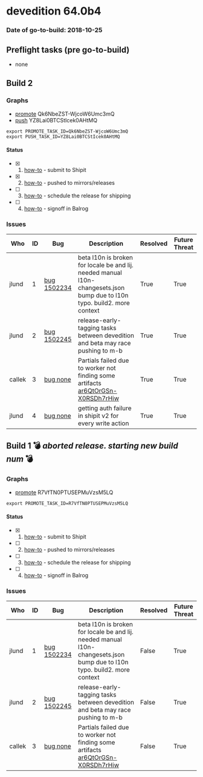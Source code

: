 # devedition 64.0b4

### Date of go-to-build: 2018-10-25

## Preflight tasks (pre go-to-build)
- none

## Build 2  

### Graphs
* [promote](https://tools.taskcluster.net/push-inspector/#/Qk6NbeZST-WjcoW6Umc3mQ) Qk6NbeZST-WjcoW6Umc3mQ
* [push](https://tools.taskcluster.net/push-inspector/#/YZ8Lai0BTCStIcek0AHtMQ) YZ8Lai0BTCStIcek0AHtMQ
```
export PROMOTE_TASK_ID=Qk6NbeZST-WjcoW6Umc3mQ
export PUSH_TASK_ID=YZ8Lai0BTCStIcek0AHtMQ
```


#### Status
- [x] 1.  [how-to](https://wiki.mozilla.org/Release:Release_Automation_on_Mercurial:Starting_a_Release#Submit_to_Ship_It)  - submit to Shipit
- [x] 2.  [how-to](https://github.com/mozilla-releng/releasewarrior-2.0/blob/master/docs/release-promotion/desktop/howto.md#push-artifacts-to-releases-directory)  - pushed to mirrors/releases
- [ ] 3.  [how-to](https://github.com/mozilla-releng/releasewarrior-2.0/blob/master/docs/release-promotion/desktop/howto.md#ship-the-release)  - schedule the release for shipping
- [ ] 4.  [how-to](https://github.com/mozilla-releng/releasewarrior-2.0/blob/master/docs/release-promotion/desktop/howto.md#obtain-sign-offs-for-changes)  - signoff in Balrog

### Issues
| Who                 | ID               | Bug                                                                 | Description                | Resolved                | Future Threat                |
| ------------------- | ---------------- | ------------------------------------------------------------------- | -------------------------- | ----------------------- | ---------------------------- |
| jlund  | 1 | [bug 1502234](https://bugzil.la/1502234)        | beta l10n is broken for locale be and lij. needed manual l10n-changesets.json bump due to l10n typo. build2. more context | True | True |
| jlund  | 2 | [bug 1502245](https://bugzil.la/1502245)        | release-early-tagging tasks between devedition and beta may race pushing to m-b | True | True |
| callek  | 3 | [bug none](https://bugzil.la/none)        | Partials failed due to worker not finding some artifacts [ar6QtOrGSn-X0RSDh7rHiw](https://tools.taskcluster.net/groups/R7VfTN0PTUSEPMuVzsM5LQ/tasks/ar6QtOrGSn-X0RSDh7rHiw/runs/0) | True | True |
| jlund  | 4 | [bug none](https://bugzil.la/none)        | getting auth failure in shipit v2 for every write action | True | True |

## Build 1  :bomb: _aborted release. starting new build num_ :bomb: 

### Graphs
* [promote](https://tools.taskcluster.net/push-inspector/#/R7VfTN0PTUSEPMuVzsM5LQ) R7VfTN0PTUSEPMuVzsM5LQ
```
export PROMOTE_TASK_ID=R7VfTN0PTUSEPMuVzsM5LQ
```


#### Status
- [x] 1.  [how-to](https://wiki.mozilla.org/Release:Release_Automation_on_Mercurial:Starting_a_Release#Submit_to_Ship_It)  - submit to Shipit
- [ ] 2.  [how-to](https://github.com/mozilla-releng/releasewarrior-2.0/blob/master/docs/release-promotion/desktop/howto.md#push-artifacts-to-releases-directory)  - pushed to mirrors/releases
- [ ] 3.  [how-to](https://github.com/mozilla-releng/releasewarrior-2.0/blob/master/docs/release-promotion/desktop/howto.md#ship-the-release)  - schedule the release for shipping
- [ ] 4.  [how-to](https://github.com/mozilla-releng/releasewarrior-2.0/blob/master/docs/release-promotion/desktop/howto.md#obtain-sign-offs-for-changes)  - signoff in Balrog

### Issues
| Who                 | ID               | Bug                                                                 | Description                | Resolved                | Future Threat                |
| ------------------- | ---------------- | ------------------------------------------------------------------- | -------------------------- | ----------------------- | ---------------------------- |
| jlund  | 1 | [bug 1502234](https://bugzil.la/1502234)        | beta l10n is broken for locale be and lij. needed manual l10n-changesets.json bump due to l10n typo. build2. more context | False | True |
| jlund  | 2 | [bug 1502245](https://bugzil.la/1502245)        | release-early-tagging tasks between devedition and beta may race pushing to m-b | False | True |
| callek  | 3 | [bug none](https://bugzil.la/none)        | Partials failed due to worker not finding some artifacts [ar6QtOrGSn-X0RSDh7rHiw](https://tools.taskcluster.net/groups/R7VfTN0PTUSEPMuVzsM5LQ/tasks/ar6QtOrGSn-X0RSDh7rHiw/runs/0) | False | True |

